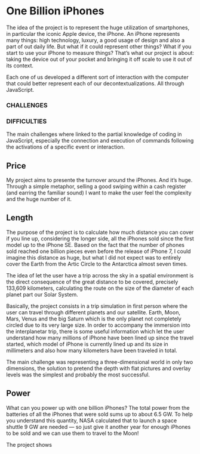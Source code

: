# One Billion iPhones

The idea of the project is to represent the huge utilization of smartphones, in particular the iconic Apple device, the iPhone.
An iPhone represents many things: high technology, luxury, a good usage of design and also a part of out daily life.
But what if it could represent other things?
What if you start to use your iPhone to measure things?
That’s what our project is about: taking the device out of your pocket and bringing it off scale to use it out of its context.

Each one of us developed a different sort of interaction with the computer that could better represent each of our decontextualizations. All through JavaScript.


### CHALLENGES

### DIFFICULTIES

The main challenges where linked to the partial knowledge of coding in JavaScript, especially the connection and execution of commands following the activations of a specific event or interaction.





## Price

My project aims to presente the turnover around the iPhones.
And it’s huge. Through a simple metaphor, selling a good swiping within a cash register (and earring the familiar sound) I want to make the user feel the complexity and the huge number of it.


## Length

The purpose of the project is to calculate how much distance you can cover if you line up, considering the longer side, all the iPhones sold since the first model up to the iPhone SE. Based on the fact that the number of phones sold reached one billion pieces even before the release of iPhone 7, I could imagine this distance as huge, but what I did not expect was to entirely cover the Earth from the Artic Circle to the Antarctica almost seven times. 

The idea of let the user have a trip across the sky in a spatial environment is the direct consequence of the great distance to be covered, precisely 133,609 kilometers, calculating the route on the size of the diameter of each planet part our Solar System. 

Basically, the project consists in a trip simulation in first person where the user can travel through different planets and our satellite. Earth, Moon, Mars, Venus and the big Saturn which is the only planet not completely circled due to its very large size.
In order to accompany the immersion into the interplanetar trip, there is some useful information which let the user understand how many millions of iPhone have been lined up since the travel started, which model of iPhone is currently lined up and its size in millimeters and also how many kilometers have been traveled in total.

The main challenge was representing a three-dimensional world in only two dimensions, the solution to pretend the depth with flat pictures and overlay levels was the simplest and probably the most successful.

## Power

What can you power up with one billion iPhones? The total power from the batteries of all the iPhones that were sold sums up to about 6.5 GW. To help you understand this quantity, NASA calculated that to launch a space shuttle 9 GW are needed — so just give it another year for enough iPhones to be sold and we can use them to travel to the Moon!

The project shows 
